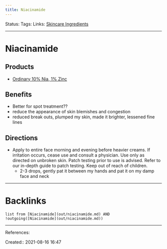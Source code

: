 ```yaml
---
title: Niacinamide
---
```

Status: 
Tags: 
Links: [Skincare Ingredients](out/skincare-ingredients.md)
___
# Niacinamide
## Products
- [Ordinary 10% Nia, 1% Zinc](https://theordinary.deciem.com/ca/rdn-niacinamide-10pct-zinc-1pct-30ml.html)
## Benefits
- Better for spot treatment??
- reduce the appearance of skin blemishes and congestion
- reduced break outs, plumped my skin, made it brighter, lessened fine lines
## Directions
- Apply to entire face morning and evening before heavier creams. If irritation occurs, cease use and consult a physician. Use only as directed on unbroken skin. Patch testing prior to use is advised. Refer to our in-depth guide to patch testing. Keep out of reach of children.
	- 2-3 drops, gently pat it between my hands and pat it on my damp face and neck

___
# Backlinks
```dataview
list from [Niacinamide](out/niacinamide.md) AND !outgoing([Niacinamide](out/niacinamide.md))
```
___
References:

Created:: 2021-08-16 16:47
